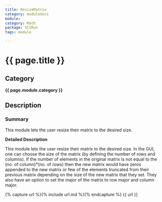 ```yaml
---
title: ResizeMatrix
category: moduledocs
module:
category: Math
package: SCIRun
tags: module

---
```


# {{ page.title }}

## Category

**{{ page.module.category }}**

## Description

### Summary

This module lets the user resize their matrix to the desired size.

**Detailed Description**

This module lets the user resize their matrix to the desired size. In the GUI, one can choose the size of the matrix (by defining the number of rows and columns). If the number of elements in the original matrix is not equal to the (no. of column)*(no. of rows) then the new matrix would have zeros appended to the new matrix or few of the elements truncated from their previous matrix depending on the size of the new matrix that they set. They also have an option to set the major of the matrix to row major and column major. 

{% capture url %}{% include url.md %}{% endcapture %}
{{ url }}

